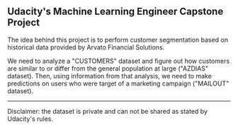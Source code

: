 ## Udacity's Machine Learning Engineer Capstone Project

The idea behind this project is to perform customer segmentation based on historical data provided by Arvato Financial Solutions.

We need to analyze a "CUSTOMERS" dataset and figure out how customers are similar to or differ from the general population at large ("AZDIAS" dataset). Then, using information from that analysis, we need to make predictions on users who were target of a marketing campaign ("MAILOUT" dataset).

---

Disclaimer: the dataset is private and can not be shared as stated by Udacity's rules.
